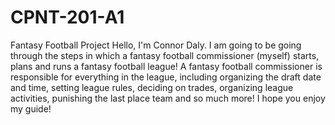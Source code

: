 # CPNT-201-A1
Fantasy Football Project
Hello, I'm Connor Daly. I am going to be going through the steps in which a fantasy football commissioner (myself) starts, plans and runs a fantasy football league! A fantasy football commissioner is responsible for everything in the league, including organizing the draft date and time, setting league rules, deciding on trades, organizing league activities, punishing the last place team and so much more! I hope you enjoy my guide!
